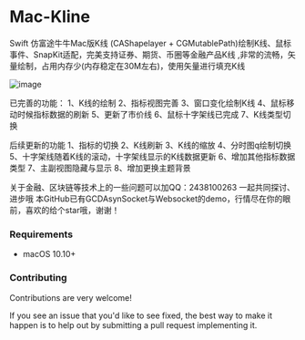 # Mac-Kline
Swift 仿富途牛牛Mac版K线
(CAShapelayer + CGMutablePath)绘制K线、鼠标事件、SnapKit适配，完美支持证券、期货、币圈等金融产品K线
,非常的流畅，矢量绘制，占用内存少(内存稳定在30M左右)，使用矢量进行填充K线

![image](https://github.com/AbuIOSDeveloper/Mac-Kline/blob/master/WX20190101-214018%402x.png)

已完善的功能：
1、K线的绘制
2、指标视图完善
3、窗口变化绘制K线
4、鼠标移动时候指标数据的刷新
5、更新了市价线
6、鼠标十字架线已完成
7、K线类型切换  




后续更新的功能
1、指标的切换
2、K线刷新
3、K线的缩放
4、分时图q绘制切换
5、十字架线随着K线的滚动，十字架线显示的K线数据更新
6、增加其他指标数据类型
7、主副视图隐藏与显示
8、增加更换主题背景

关于金融、区块链等技术上的一些问题可以加QQ：2438100263 一起共同探讨、进步哦
本GitHub已有GCDAsynSocket与Websocket的demo，行情尽在你的眼前，喜欢的给个star哦，谢谢！


### Requirements

- macOS 10.10+

### Contributing
Contributions are very welcome!

If you see an issue that you'd like to see fixed, the best way to make it happen is to help out by submitting a pull request implementing it.

